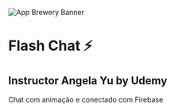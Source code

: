 ![App Brewery Banner](https://github.com/londonappbrewery/Images/blob/master/AppBreweryBanner.png)


# Flash Chat ⚡️

## Instructor Angela Yu by Udemy

Chat com animação e conectado com Firebase
